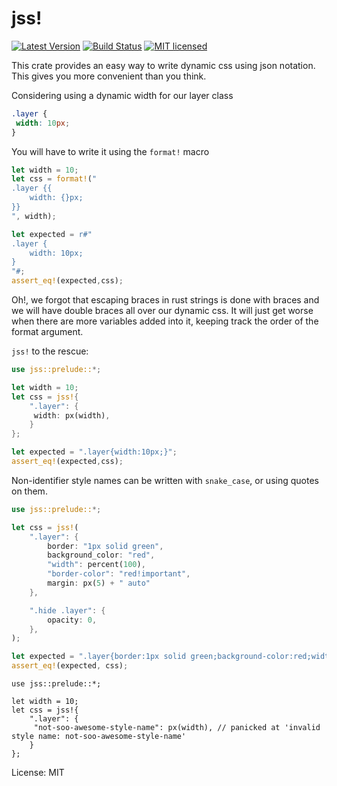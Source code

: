# jss!

[![Latest Version](https://img.shields.io/crates/v/jss.svg)](https://crates.io/crates/jss)
[![Build Status](https://travis-ci.org/ivanceras/jss.svg?branch=master)](https://travis-ci.org/ivanceras/jss)
[![MIT licensed](https://img.shields.io/badge/license-MIT-blue.svg)](./LICENSE)

This crate provides an easy way to write dynamic css using json notation.
This gives you more convenient than you think.


Considering using a dynamic width for our layer class

```css
.layer {
 width: 10px;
}
```

You will have to write it using the `format!` macro

```rust
let width = 10;
let css = format!("
.layer {{
    width: {}px;
}}
", width);

let expected = r#"
.layer {
    width: 10px;
}
"#;
assert_eq!(expected,css);
```

Oh!, we forgot that escaping braces in rust strings is done with braces and we will have double braces all over our dynamic css.
It will just get worse when there are more variables added into it, keeping track the order of the format argument.

`jss!` to the rescue:

```rust
use jss::prelude::*;

let width = 10;
let css = jss!{
    ".layer": {
     width: px(width),
    }
};

let expected = ".layer{width:10px;}";
assert_eq!(expected,css);

```

Non-identifier style names can be written with `snake_case`, or using quotes on them.
```rust
use jss::prelude::*;

let css = jss!(
    ".layer": {
        border: "1px solid green",
        background_color: "red",
        "width": percent(100),
        "border-color": "red!important",
        margin: px(5) + " auto"
    },

    ".hide .layer": {
        opacity: 0,
    },
);

let expected = ".layer{border:1px solid green;background-color:red;width:100%;border-color:red!important;margin:5px auto;}.hide .layer{opacity:0;}";
assert_eq!(expected, css);
```

```rust,ignore
use jss::prelude::*;

let width = 10;
let css = jss!{
    ".layer": {
     "not-soo-awesome-style-name": px(width), // panicked at 'invalid style name: not-soo-awesome-style-name'
    }
};
```

License: MIT
